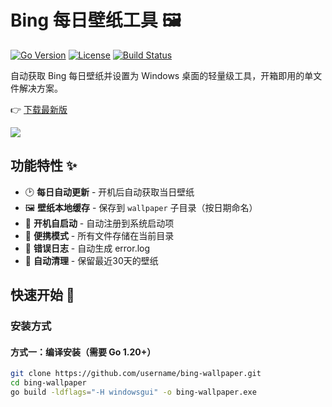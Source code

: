 # Bing 每日壁纸工具 🖼️

[![Go Version](https://img.shields.io/github/go-mod/go-version/username/bing-wallpaper)](https://golang.org/)
[![License](https://img.shields.io/badge/license-MIT-blue.svg)](LICENSE)
[![Build Status](https://img.shields.io/github/actions/workflow/status/username/bing-wallpaper/build.yml)](https://github.com/username/bing-wallpaper/actions)

自动获取 Bing 每日壁纸并设置为 Windows 桌面的轻量级工具，开箱即用的单文件解决方案。

👉 [下载最新版](https://github.com/gofxas/bing-wallpaper/releases/latest)

![](demo.gif)

## 功能特性 ✨

- 🕑 **每日自动更新** - 开机后自动获取当日壁纸
- 🖼️ **壁纸本地缓存** - 保存到 `wallpaper` 子目录（按日期命名）
- 🔄 **开机自启动** - 自动注册到系统启动项
- 📂 **便携模式** - 所有文件存储在当前目录
- 📝 **错误日志** - 自动生成 error.log
- 🧹 **自动清理** - 保留最近30天的壁纸

## 快速开始 🚀

### 安装方式

#### 方式一：编译安装（需要 Go 1.20+）
```bash
git clone https://github.com/username/bing-wallpaper.git
cd bing-wallpaper
go build -ldflags="-H windowsgui" -o bing-wallpaper.exe
